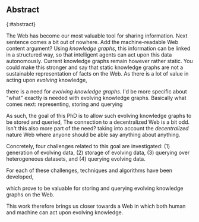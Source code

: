 ## Abstract
{:#abstract}

<!-- Context      -->
The Web has become our most valuable tool for sharing information.
<span class="comment" data-author="mvs">Next sentence comes a bit out of nowhere. Add the machine-readable Web content argument?</span>
Using *knowledge graphs*, this information can be linked in a structured way,
so that intelligent agents can act upon this data autonomously.
Current knowledge graphs remain however rather static.
<span class="comment" data-author="mvs">You could make this stronger and say that static knowledge graphs are not a sustainable representation of facts on the Web.</span>
As there is a lot of value in acting upon *evolving* knowledge,
<!-- Need         -->
there is a need for *evolving knowledge graphs*.
<span class="comment" data-author="mvs">I'd be more specific about "what" exactly is needed with evolving knowledge graphs. Basically what comes next: representing, storing and querying </span>
<!-- Task         -->
As such, the goal of this PhD is to allow such evolving knowledge graphs to be stored and queried,
<span class="comment" data-author="mvs">The connection to a decentralized Web is a bit odd. Isn't this also more part of the need?</span>
taking into account the *decentralized* nature Web
where anyone should be able say anything about anything.
<!-- Object       -->
Concretely, four challenges related to this goal are investigated:
(1) generation of evolving data,
(2) storage of evolving data,
(3) querying over heterogeneous datasets,
and (4) querying evolving data.
<!-- Findings     -->
For each of these challenges, techniques and algorithms have been developed,
<!-- Conclusion   -->
which prove to be valuable for storing and querying evolving knowledge graphs on the Web.
<!-- Perspectives -->
This work therefore brings us closer towards a Web
in which both human and machine can act upon evolving knowledge.
